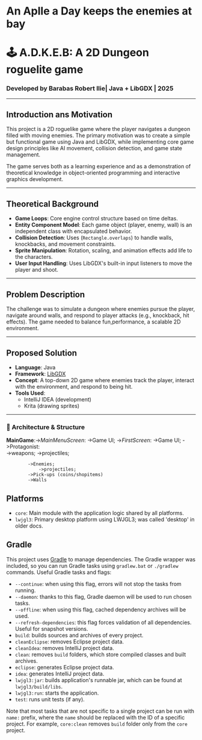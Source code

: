 # An Aplle a Day keeps the enemies at bay
# 🕹️ A.D.K.E.B: A 2D Dungeon roguelite game

### Developed by Barabas Robert Ilie| Java + LibGDX | 2025

---

## Introduction ans Motivation

This project is a 2D roguelike  game where the player navigates a dungeon filled with moving enemies. The primary motivation was to create a simple but functional game using Java and LibGDX, while implementing core game design principles like AI movement, collision detection, and game state management. 

The game serves both as a learning experience and as a demonstration of theoretical knowledge in object-oriented programming and interactive graphics development.

---

## Theoretical Background

- **Game Loops**: Core engine control structure based on time deltas.
- **Entity Component Model**: Each game object (player, enemy, wall) is an independent class with encapsulated behavior.
- **Collision Detection**: Uses (`Rectangle.overlaps`) to handle walls, knockbacks, and movement constraints.
- **Sprite Manipulation**: Rotation, scaling, and animation effects add life to the characters.
- **User Input Handling**: Uses LibGDX's built-in input listeners to move the player and shoot.

---

## Problem Description

The challenge was to simulate a dungeon where enemies pursue the player, navigate around walls, and respond to player attacks (e.g., knockback, hit effects). The game needed to balance fun,performance, a scalable 2D environment.

---

##  Proposed Solution

- **Language**: Java  
- **Framework**: [LibGDX](https://libgdx.com/)  
- **Concept**: A top-down 2D game where enemies track the player, interact with the environment, and respond to being hit.  
- **Tools Used**:  
  - IntelliJ IDEA (development)  
  - Krita (drawing sprites)
---


### 🧩 Architecture & Structure

**MainGame**:->*MainMenuScreen*:
			->Game UI;
	     ->*FirstScreen*:
			->Game UI;
			->Protagonist:  
				->weapons;
				->projectiles;
							
			->Enemies;
				->projectiles;
			->Pick-ups (coins/shopitems)
			->Walls
			

## Platforms

- `core`: Main module with the application logic shared by all platforms.
- `lwjgl3`: Primary desktop platform using LWJGL3; was called 'desktop' in older docs.

## Gradle

This project uses [Gradle](https://gradle.org/) to manage dependencies.
The Gradle wrapper was included, so you can run Gradle tasks using `gradlew.bat` or `./gradlew` commands.
Useful Gradle tasks and flags:

- `--continue`: when using this flag, errors will not stop the tasks from running.
- `--daemon`: thanks to this flag, Gradle daemon will be used to run chosen tasks.
- `--offline`: when using this flag, cached dependency archives will be used.
- `--refresh-dependencies`: this flag forces validation of all dependencies. Useful for snapshot versions.
- `build`: builds sources and archives of every project.
- `cleanEclipse`: removes Eclipse project data.
- `cleanIdea`: removes IntelliJ project data.
- `clean`: removes `build` folders, which store compiled classes and built archives.
- `eclipse`: generates Eclipse project data.
- `idea`: generates IntelliJ project data.
- `lwjgl3:jar`: builds application's runnable jar, which can be found at `lwjgl3/build/libs`.
- `lwjgl3:run`: starts the application.
- `test`: runs unit tests (if any).

Note that most tasks that are not specific to a single project can be run with `name:` prefix, where the `name` should be replaced with the ID of a specific project.
For example, `core:clean` removes `build` folder only from the `core` project.
